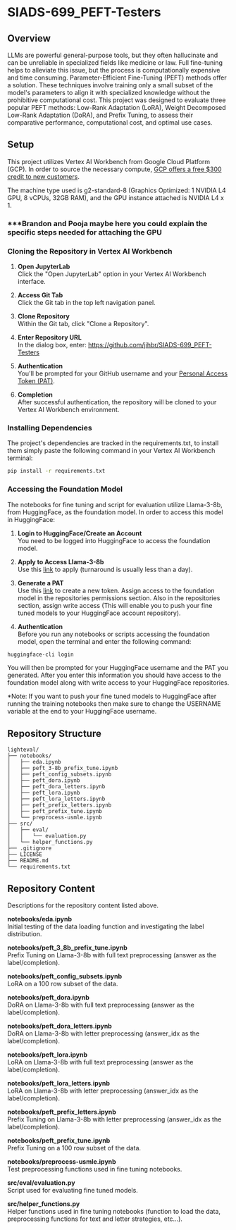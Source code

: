# SIADS-699_PEFT-Testers

## Overview
LLMs are powerful general-purpose tools, but they often hallucinate and can be unreliable in specialized fields like medicine or law. Full fine-tuning helps to alleviate this issue, but the process is computationally expensive and time consuming. Parameter-Efficient Fine-Tuning (PEFT) methods offer a solution. These techniques involve training only a small subset of the model's parameters to align it with specialized knowledge without the prohibitive computational cost. This project was designed to evaluate three popular PEFT methods: Low-Rank Adaptation (LoRA), Weight Decomposed Low-Rank Adaptation (DoRA), and Prefix Tuning, to assess their comparative performance, computational cost, and optimal use cases.

## Setup
This project utilizes Vertex AI Workbench from Google Cloud Platform (GCP). In order to source the necessary compute, [GCP offers a free $300 credit to new customers](https://cloud.google.com/free?_gl=1*8qysm5*_ga*MTYzNzQ4MjUwMy4xNzQ4OTA2NDEz*_ga_WH2QY8WWF5*czE3NTM0Nzg3MzQkbzMyJGcxJHQxNzUzNDc4OTczJGo2MCRsMCRoMA..&hl=en).  

The machine type used is g2-standard-8 (Graphics Optimized: 1 NVIDIA L4 GPU, 8 vCPUs, 32GB RAM), and the GPU instance attached is NVIDIA L4 x 1.

### ***Brandon and Pooja maybe here you could explain the specific steps needed for attaching the GPU

### Cloning the Repository in Vertex AI Workbench

1. **Open JupyterLab**  
   Click the "Open JupyterLab" option in your Vertex AI Workbench interface.

2. **Access Git Tab**  
   Click the Git tab in the top left navigation panel.

3. **Clone Repository**  
   Within the Git tab, click "Clone a Repository".

4. **Enter Repository URL**  
   In the dialog box, enter: https://github.com/jihbr/SIADS-699_PEFT-Testers

5. **Authentication**  
You'll be prompted for your GitHub username and your [Personal Access Token (PAT)](https://docs.github.com/en/authentication/keeping-your-account-and-data-secure/managing-your-personal-access-tokens).

7. **Completion**  
After successful authentication, the repository will be cloned to your Vertex AI Workbench environment.

### Installing Dependencies
The project's dependencies are tracked in the requirements.txt, to install them simply paste the following command in your Vertex AI Workbench terminal:

```bash
pip install -r requirements.txt
```
### Accessing the Foundation Model
The notebooks for fine tuning and script for evaluation utilize Llama-3-8b, from HuggingFace, as the foundation model. In order to access this model in HuggingFace:

1. **Login to HuggingFace/Create an Account**  
You need to be logged into HuggingFace to access the foundation model.

2. **Apply to Access Llama-3-8b**  
Use this [link](https://huggingface.co/meta-llama/Meta-Llama-3-8B) to apply (turnaround is usually less than a day).

3. **Generate a PAT**  
Use this [link](https://huggingface.co/settings/tokens) to create a new token. Assign access to the foundation model in the repositories permissions section. Also in the repositories section, assign write access (This will enable you to push your fine tuned models to your HuggingFace account repository).  

4. **Authentication**  
Before you run any notebooks or scripts accessing the foundation model, open the terminal and enter the following command:  

```bash
huggingface-cli login
```  

You will then be prompted for your HuggingFace username and the PAT you generated. After you enter this information you should have access to the foundation model along with write access to your HuggingFace repositories.  

*Note: If you want to push your fine tuned models to HuggingFace after running the training notebooks then make sure to change the USERNAME variable at the end to your HuggingFace username.  



## Repository Structure
```
lighteval/
├── notebooks/
│   ├── eda.ipynb 
│   ├── peft_3-8b_prefix_tune.ipynb
│   ├── peft_config_subsets.ipynb
│   ├── peft_dora.ipynb
│   ├── peft_dora_letters.ipynb
│   ├── peft_lora.ipynb
│   ├── peft_lora_letters.ipynb
│   ├── peft_prefix_letters.ipynb
│   ├── peft_prefix_tune.ipynb
│   └── preprocess-usmle.ipynb
├── src/
│   ├── eval/
│   │   └── evaluation.py
│   └── helper_functions.py
├── .gitignore
├── LICENSE
├── README.md
└── requirements.txt
```

## Repository Content
Descriptions for the repository content listed above.  

**notebooks/eda.ipynb**  
Initial testing of the data loading function and investigating the label distribution.  

**notebooks/peft_3_8b_prefix_tune.ipynb**   
Prefix Tuning on Llama-3-8b with full text preprocessing (answer as the label/completion).  

**notebooks/peft_config_subsets.ipynb**    
LoRA on a 100 row subset of the data.  

**notebooks/peft_dora.ipynb**  
DoRA on Llama-3-8b with full text preprocessing (answer as the label/completion).  

**notebooks/peft_dora_letters.ipynb**    
DoRA on Llama-3-8b with letter preprocessing (answer_idx as the label/completion).  

**notebooks/peft_lora.ipynb**  
LoRA on Llama-3-8b with full text preprocessing (answer as the label/completion).  

**notebooks/peft_lora_letters.ipynb**  
LoRA on Llama-3-8b with letter preprocessing (answer_idx as the label/completion).  

**notebooks/peft_prefix_letters.ipynb**   
Prefix Tuning on Llama-3-8b with letter preprocessing (answer_idx as the label/completion).  

**notebooks/peft_prefix_tune.ipynb**   
Prefix Tuning on a 100 row subset of the data.  

**notebooks/preprocess-usmle.ipynb**  
Test preprocessing functions used in fine tuning notebooks.  

**src/eval/evaluation.py**   
Script used for evaluating fine tuned models.

**src/helper_functions.py**  
Helper functions used in fine tuning notebooks (function to load the data, preprocessing functions for text and letter strategies, etc...).



